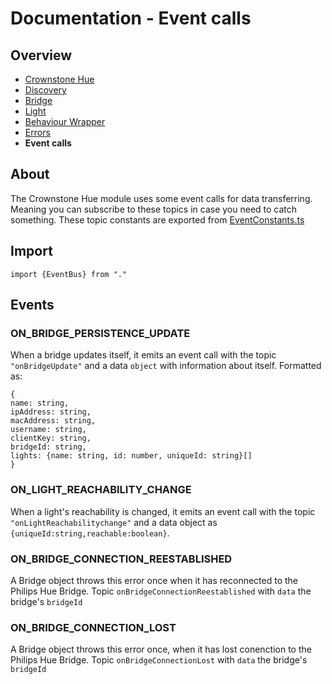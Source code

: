 
# Documentation - Event calls
## Overview
 - [Crownstone Hue](/documentation/CrownstoneHue.md)
 - [Discovery](/documentation/Discovery.md)
 - [Bridge](/documentation/Bridge.md)
 - [Light](/documentation/Light.md)
 - [Behaviour Wrapper](/documentation/BehaviourWrapper.md)
 - [Errors](/documentation/Errors.md)
 - **Event calls** 

## About
The Crownstone Hue module uses some event calls for data transferring.
Meaning you can subscribe to these topics in case you need to catch something.
These topic constants are exported from [EventConstants.ts](/src/constants/EventConstants.ts)
## Import
`import {EventBus} from "."`
## Events
### ON_BRIDGE_PERSISTENCE_UPDATE
When a bridge updates itself, it emits an event call with the topic ```"onBridgeUpdate"``` and a data ```object``` with information about itself. Formatted as:
```
{
name: string,
ipAddress: string, 
macAddress: string, 
username: string, 
clientKey: string, 
bridgeId: string, 
lights: {name: string, id: number, uniqueId: string}[]
}
```  
### ON_LIGHT_REACHABILITY_CHANGE
When a light's reachability is changed, it emits an event call with the topic ```"onLightReachabilitychange"``` and a data object as ```{uniqueId:string,reachable:boolean}```.

### ON_BRIDGE_CONNECTION_REESTABLISHED
A Bridge object throws this error once when it has reconnected to the Philips Hue Bridge. Topic `onBridgeConnectionReestablished` with `data` the bridge's `bridgeId`

### ON_BRIDGE_CONNECTION_LOST
A Bridge object throws this error once, when it has lost conenction to the Philips Hue Bridge. Topic `onBridgeConnectionLost` with `data` the bridge's `bridgeId`